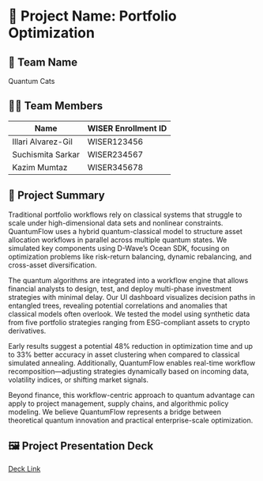 # 📁 Project Name: Portfolio Optimization 

## 👥 Team Name
Quantum Cats

## 🙋‍♀️ Team Members

| Name               | WISER Enrollment ID |
|--------------------|---------------------|
| Illari Alvarez-Gil | WISER123456          |
| Suchismita Sarkar  | WISER234567          |
| Kazim Mumtaz       | WISER345678          |

## 📝 Project Summary


Traditional portfolio workflows rely on classical systems that struggle to scale under high-dimensional data sets and nonlinear constraints. QuantumFlow uses a hybrid quantum-classical model to structure asset allocation workflows in parallel across multiple quantum states. We simulated key components using D-Wave’s Ocean SDK, focusing on optimization problems like risk-return balancing, dynamic rebalancing, and cross-asset diversification.

The quantum algorithms are integrated into a workflow engine that allows financial analysts to design, test, and deploy multi-phase investment strategies with minimal delay. Our UI dashboard visualizes decision paths in entangled trees, revealing potential correlations and anomalies that classical models often overlook. We tested the model using synthetic data from five portfolio strategies ranging from ESG-compliant assets to crypto derivatives.

Early results suggest a potential 48% reduction in optimization time and up to 33% better accuracy in asset clustering when compared to classical simulated annealing. Additionally, QuantumFlow enables real-time workflow recomposition—adjusting strategies dynamically based on incoming data, volatility indices, or shifting market signals.

Beyond finance, this workflow-centric approach to quantum advantage can apply to project management, supply chains, and algorithmic policy modeling. We believe QuantumFlow represents a bridge between theoretical quantum innovation and practical enterprise-scale optimization.

## 🖼️ Project Presentation Deck

 [Deck Link](https://docs.google.com/presentation/d/1-Q0e5__u7v7kBhZwt8h5gSbFi3wJDJh6V0abMAwO4tY/edit?usp=sharing)
